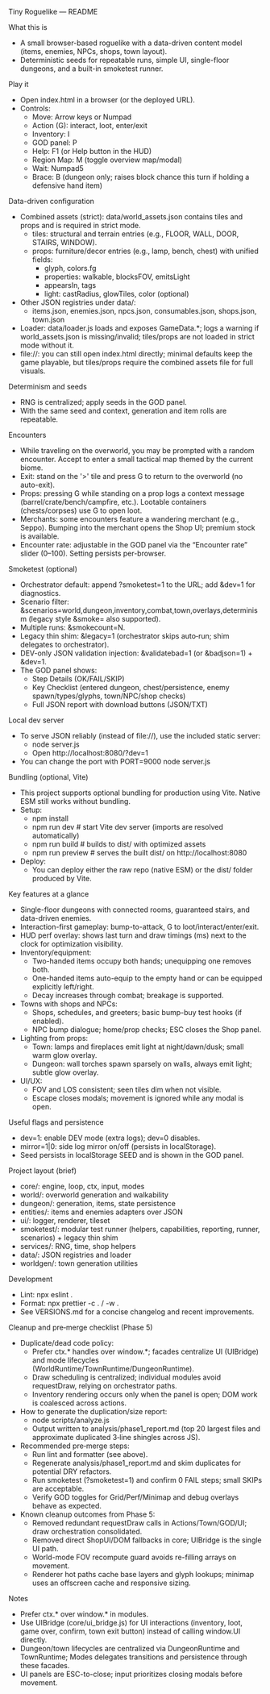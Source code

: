 Tiny Roguelike — README

What this is
- A small browser-based roguelike with a data-driven content model (items, enemies, NPCs, shops, town layout).
- Deterministic seeds for repeatable runs, simple UI, single-floor dungeons, and a built-in smoketest runner.

Play it
- Open index.html in a browser (or the deployed URL).
- Controls:
  - Move: Arrow keys or Numpad
  - Action (G): interact, loot, enter/exit
  - Inventory: I
  - GOD panel: P
  - Help: F1 (or Help button in the HUD)
  - Region Map: M (toggle overview map/modal)
  - Wait: Numpad5
  - Brace: B (dungeon only; raises block chance this turn if holding a defensive hand item)

Data-driven configuration
- Combined assets (strict): data/world_assets.json contains tiles and props and is required in strict mode.
  - tiles: structural and terrain entries (e.g., FLOOR, WALL, DOOR, STAIRS, WINDOW).
  - props: furniture/decor entries (e.g., lamp, bench, chest) with unified fields:
    - glyph, colors.fg
    - properties: walkable, blocksFOV, emitsLight
    - appearsIn, tags
    - light: castRadius, glowTiles, color (optional)
- Other JSON registries under data/:
  - items.json, enemies.json, npcs.json, consumables.json, shops.json, town.json
- Loader: data/loader.js loads and exposes GameData.*; logs a warning if world_assets.json is missing/invalid; tiles/props are not loaded in strict mode without it.
- file://: you can still open index.html directly; minimal defaults keep the game playable, but tiles/props require the combined assets file for full visuals.

Determinism and seeds
- RNG is centralized; apply seeds in the GOD panel.
- With the same seed and context, generation and item rolls are repeatable.

Encounters
- While traveling on the overworld, you may be prompted with a random encounter. Accept to enter a small tactical map themed by the current biome.
- Exit: stand on the '>' tile and press G to return to the overworld (no auto-exit).
- Props: pressing G while standing on a prop logs a context message (barrel/crate/bench/campfire, etc.). Lootable containers (chests/corpses) use G to open loot.
- Merchants: some encounters feature a wandering merchant (e.g., Seppo). Bumping into the merchant opens the Shop UI; premium stock is available.
- Encounter rate: adjustable in the GOD panel via the “Encounter rate” slider (0–100). Setting persists per-browser.

Smoketest (optional)
- Orchestrator default: append ?smoketest=1 to the URL; add &dev=1 for diagnostics.
- Scenario filter: &scenarios=world,dungeon,inventory,combat,town,overlays,determinism (legacy style &smoke= also supported).
- Multiple runs: &smokecount=N.
- Legacy thin shim: &legacy=1 (orchestrator skips auto‑run; shim delegates to orchestrator).
- DEV-only JSON validation injection: &validatebad=1 (or &badjson=1) + &dev=1.
- The GOD panel shows:
  - Step Details (OK/FAIL/SKIP)
  - Key Checklist (entered dungeon, chest/persistence, enemy spawn/types/glyphs, town/NPC/shop checks)
  - Full JSON report with download buttons (JSON/TXT)

Local dev server
- To serve JSON reliably (instead of file://), use the included static server:
  - node server.js
  - Open http://localhost:8080/?dev=1
- You can change the port with PORT=9000 node server.js

Bundling (optional, Vite)
- This project supports optional bundling for production using Vite. Native ESM still works without bundling.
- Setup:
  - npm install
  - npm run dev         # start Vite dev server (imports are resolved automatically)
  - npm run build       # builds to dist/ with optimized assets
  - npm run preview     # serves the built dist/ on http://localhost:8080
- Deploy:
  - You can deploy either the raw repo (native ESM) or the dist/ folder produced by Vite.

Key features at a glance
- Single-floor dungeons with connected rooms, guaranteed stairs, and data-driven enemies.
- Interaction-first gameplay: bump-to-attack, G to loot/interact/enter/exit.
- HUD perf overlay: shows last turn and draw timings (ms) next to the clock for optimization visibility.
- Inventory/equipment:
  - Two-handed items occupy both hands; unequipping one removes both.
  - One-handed items auto-equip to the empty hand or can be equipped explicitly left/right.
  - Decay increases through combat; breakage is supported.
- Towns with shops and NPCs:
  - Shops, schedules, and greeters; basic bump-buy test hooks (if enabled).
  - NPC bump dialogue; home/prop checks; ESC closes the Shop panel.
- Lighting from props:
  - Town: lamps and fireplaces emit light at night/dawn/dusk; small warm glow overlay.
  - Dungeon: wall torches spawn sparsely on walls, always emit light; subtle glow overlay.
- UI/UX:
  - FOV and LOS consistent; seen tiles dim when not visible.
  - Escape closes modals; movement is ignored while any modal is open.

Useful flags and persistence
- dev=1: enable DEV mode (extra logs); dev=0 disables.
- mirror=1|0: side log mirror on/off (persists in localStorage).
- Seed persists in localStorage SEED and is shown in the GOD panel.

Project layout (brief)
- core/: engine, loop, ctx, input, modes
- world/: overworld generation and walkability
- dungeon/: generation, items, state persistence
- entities/: items and enemies adapters over JSON
- ui/: logger, renderer, tileset
- smoketest/: modular test runner (helpers, capabilities, reporting, runner, scenarios) + legacy thin shim
- services/: RNG, time, shop helpers
- data/: JSON registries and loader
- worldgen/: town generation utilities

Development
- Lint: npx eslint .
- Format: npx prettier -c . / -w .
- See VERSIONS.md for a concise changelog and recent improvements.

Cleanup and pre‑merge checklist (Phase 5)
- Duplicate/dead code policy:
  - Prefer ctx.* handles over window.*; facades centralize UI (UIBridge) and mode lifecycles (WorldRuntime/TownRuntime/DungeonRuntime).
  - Draw scheduling is centralized; individual modules avoid requestDraw, relying on orchestrator paths.
  - Inventory rendering occurs only when the panel is open; DOM work is coalesced across actions.
- How to generate the duplication/size report:
  - node scripts/analyze.js
  - Output written to analysis/phase1_report.md (top 20 largest files and approximate duplicated 3‑line shingles across JS).
- Recommended pre‑merge steps:
  - Run lint and formatter (see above).
  - Regenerate analysis/phase1_report.md and skim duplicates for potential DRY refactors.
  - Run smoketest (?smoketest=1) and confirm 0 FAIL steps; small SKIPs are acceptable.
  - Verify GOD toggles for Grid/Perf/Minimap and debug overlays behave as expected.
- Known cleanup outcomes from Phase 5:
  - Removed redundant requestDraw calls in Actions/Town/GOD/UI; draw orchestration consolidated.
  - Removed direct ShopUI/DOM fallbacks in core; UIBridge is the single UI path.
  - World-mode FOV recompute guard avoids re-filling arrays on movement.
  - Renderer hot paths cache base layers and glyph lookups; minimap uses an offscreen cache and responsive sizing.

Notes
- Prefer ctx.* over window.* in modules.
- Use UIBridge (core/ui_bridge.js) for UI interactions (inventory, loot, game over, confirm, town exit button) instead of calling window.UI directly.
- Dungeon/town lifecycles are centralized via DungeonRuntime and TownRuntime; Modes delegates transitions and persistence through these facades.
- UI panels are ESC-to-close; input prioritizes closing modals before movement.